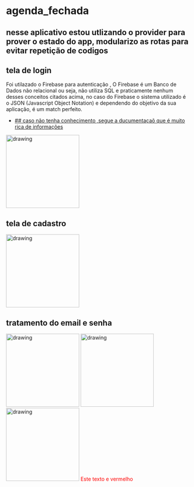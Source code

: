 # agenda_fechada
## nesse aplicativo estou utlizando o provider para prover o estado do app, modularizo as rotas para evitar repetição de codigos

## tela de login

Foi utilazado o Firebase para autenticação , O Firebase é um Banco de Dados não relacional ou seja, não utiliza SQL e praticamente nenhum desses conceitos citados acima, no caso do Firebase o sistema utilizado é o JSON (Javascript Object Notation) e dependendo do objetivo da sua aplicação, é um match perfeito.
- [## caso não tenha conhecimento ,segue a ducumentaçaõ que é muito rica de informações](https://firebase.google.com/?hl=pt)

<img src="https://i.ibb.co/Vq2g8RG/Screenshot-1640305669.png" alt="drawing" width="200"/>


## tela de cadastro
<img src="https://i.ibb.co/1drwGDt/cadastro.png" alt="drawing" border="0" width="200">

## tratamento do email e  senha
<img src="https://i.ibb.co/SffRzFC/tratamento.png" alt="drawing" border="0" width="200">
<img src="https://i.ibb.co/NrfY2wQ/tratamento2.png" alt="drawing" border="0" width="200">
<img src="https://i.ibb.co/VpxZgWD/tratamento3.png" alt="drawing" border="0" width="200">
  <font color="#FF0000"> Este texto e vermelho </font> <br />
